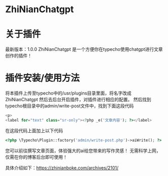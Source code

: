 # ZhiNianChatgpt
# 关于插件
最新版本：1.0.0
ZhiNianChatgpt 是一个方便你在typecho使用chatgpt进行文章创作的插件！
# 插件安装/使用方法
将本插件上传至typecho中的/usr/plugins目录里面，将名字改成 ZhiNianChatgpt 然后去后台开启插件，对插件进行相应的配置。
然后找到typecho根目录中的admin/write-post文件中，找到下面这段代码
```php
<p>
<label for="text" class="sr-only"><?php _e('文章内容'); ?></label>
```
在这段代码上面加上以下代码
```php
<?php \Typecho\Plugin::factory('admin/write-post.php')->aiWrite(); ?>
```
您可以前往撰写文章页面，体验强大的ai给您带来的写作灵感！
无需科学上网，仅需在你的博客后台即可使用！

具体介绍如下：https://zhinianboke.com/archives/2101/
